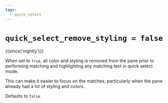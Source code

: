 ```yaml
---
tags:
  - quick_select
---
```

# `quick_select_remove_styling = false`

{{since('nightly')}}

When set to `true`, all color and styling is removed from the pane prior to performing matching and highlighting any matching text in quick select mode.

This can make it easier to focus on the matches, particularly when the pane already had a lot of styling and colors.

Defaults to `false`
